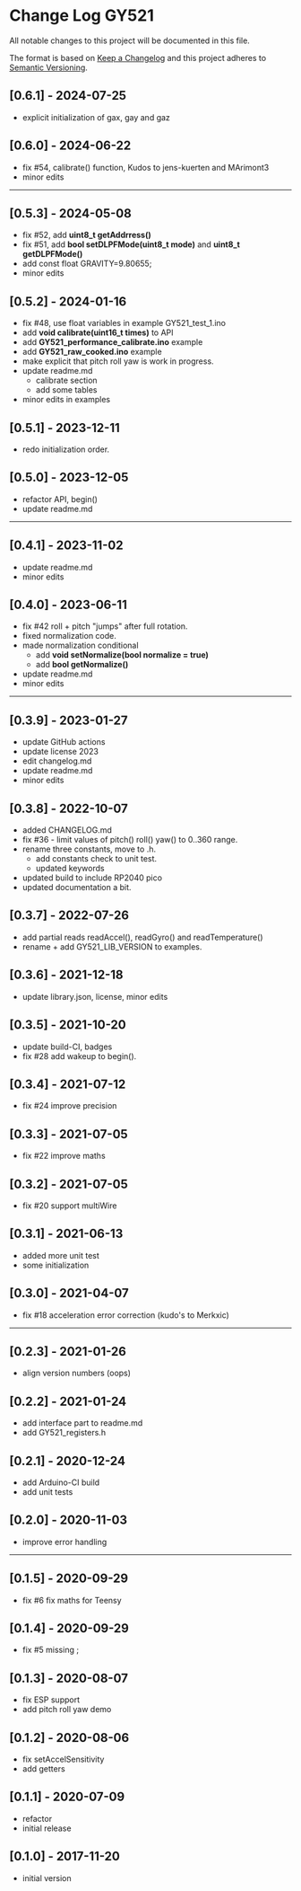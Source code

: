 # Change Log GY521

All notable changes to this project will be documented in this file.

The format is based on [Keep a Changelog](http://keepachangelog.com/)
and this project adheres to [Semantic Versioning](http://semver.org/).


## [0.6.1] - 2024-07-25
- explicit initialization of gax, gay and gaz


## [0.6.0] - 2024-06-22
- fix #54, calibrate() function, Kudos to jens-kuerten and MArimont3
- minor edits

----

## [0.5.3] - 2024-05-08
- fix #52, add **uint8_t getAddrress()**
- fix #51, add **bool setDLPFMode(uint8_t mode)** and **uint8_t getDLPFMode()**
- add const float GRAVITY=9.80655;
- minor edits

## [0.5.2] - 2024-01-16
- fix #48, use float variables in example GY521_test_1.ino
- add **void calibrate(uint16_t times)** to API
- add **GY521_performance_calibrate.ino** example
- add **GY521_raw_cooked.ino** example
- make explicit that pitch roll yaw is work in progress.
- update readme.md
  - calibrate section
  - add some tables
- minor edits in examples

## [0.5.1] - 2023-12-11
- redo initialization order.

## [0.5.0] - 2023-12-05
- refactor API, begin()
- update readme.md

----

## [0.4.1] - 2023-11-02
- update readme.md
- minor edits

## [0.4.0] - 2023-06-11
- fix #42 roll + pitch "jumps" after full rotation.
- fixed normalization code.
- made normalization conditional
  - add **void setNormalize(bool normalize = true)**
  - add **bool getNormalize()**
- update readme.md
- minor edits

----

## [0.3.9] - 2023-01-27
- update GitHub actions
- update license 2023
- edit changelog.md
- update readme.md
- minor edits

## [0.3.8] - 2022-10-07
- added CHANGELOG.md
- fix #36 - limit values of pitch() roll() yaw() to 0..360 range.
- rename three constants, move to .h.
  - add constants check to unit test.
  - updated keywords
- updated build to include RP2040 pico
- updated documentation a bit.

## [0.3.7] - 2022-07-26
- add partial reads readAccel(), readGyro() and readTemperature()
- rename + add GY521_LIB_VERSION to examples.

## [0.3.6] - 2021-12-18
- update library.json, license, minor edits

## [0.3.5] - 2021-10-20
- update build-CI, badges
- fix #28 add wakeup to begin().

## [0.3.4] - 2021-07-12
- fix #24 improve precision

## [0.3.3] - 2021-07-05
- fix #22 improve maths

## [0.3.2] - 2021-07-05
- fix #20 support multiWire

## [0.3.1] - 2021-06-13
- added more unit test
- some initialization

## [0.3.0] - 2021-04-07
- fix #18 acceleration error correction (kudo's to Merkxic)

----

## [0.2.3] - 2021-01-26
- align version numbers (oops)

## [0.2.2] - 2021-01-24
- add interface part to readme.md
- add GY521_registers.h

## [0.2.1] - 2020-12-24
- add Arduino-CI build
- add unit tests

## [0.2.0] - 2020-11-03
- improve error handling

----

## [0.1.5] - 2020-09-29
- fix #6 fix maths for Teensy

## [0.1.4] - 2020-09-29
- fix #5 missing ;

## [0.1.3] - 2020-08-07
- fix ESP support
- add pitch roll yaw demo

## [0.1.2] - 2020-08-06
- fix setAccelSensitivity
- add getters

## [0.1.1] - 2020-07-09
- refactor
- initial release

## [0.1.0] - 2017-11-20
- initial version

